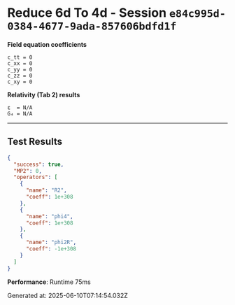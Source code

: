 # Reduce 6d To 4d - Session `e84c995d-0384-4677-9ada-857606bdfd1f`

**Field equation coefficients**

```text
c_tt = 0
c_xx = 0
c_yy = 0
c_zz = 0
c_xy = 0
```

**Relativity (Tab 2) results**

```text
ε  = N/A
G₄ = N/A
```

---

## Test Results

```json
{
  "success": true,
  "MP2": 0,
  "operators": [
    {
      "name": "R2",
      "coeff": 1e+308
    },
    {
      "name": "phi4",
      "coeff": 1e+308
    },
    {
      "name": "phi2R",
      "coeff": -1e+308
    }
  ]
}
```

**Performance**: Runtime 75ms

Generated at: 2025-06-10T07:14:54.032Z